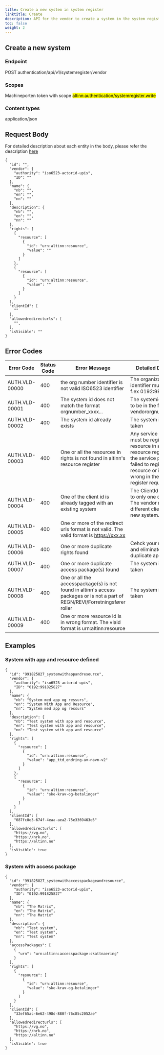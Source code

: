 ```yaml
---
title: Create a new system in system register
linktitle: Create
description: API for the vendor to create a system in the system register
toc: false
weight: 2
---
```

## Create a new system

### Endpoint
POST authentication/api/v1/systemregister/vendor

### Scopes
Machineporten token with scope <mark>altinn:authentication/systemregister.write</mark>

### Content types
application/json

## Request Body
For detailed description about each entity in the body, please refer the description [here](../model)

```
{
  "id": "",
  "vendor": {
    "authority": "iso6523-actorid-upis",
    "ID": ""
  },
  "name": {
    "nb": "",
    "en": "",
    "nn": ""
  },
  "description": {
    "nb": "",
    "en": "",
    "nn": ""
  },
  "rights": [
    {
      "resource": [
        {
          "id": "urn:altinn:resource",
          "value": ""
        }
      ]
    },
    {
      "resource": [
        {
          "id": "urn:altinn:resource",
          "value": ""
        }
      ]
    }
  ],
  "clientId": [
    ""
  ],
  "allowedredirecturls": [
    "",
  ],
  "isVisible": ""
}
```


## Error Codes

| Error Code     | Status Code | Error Message      | Detailed Description   |
|----------------|-------------|--------------------|------------------------|
| AUTH.VLD-00000 | 400 | the org number identifier is not valid ISO6523 identifier | The organization identifier must be 0192, f.ex 0192:991825827 |
| AUTH.VLD-00001 | 400 | The system id does not match the format orgnumber_xxxx...  | The systemid is expected to be in the format vendororgnumber_xxxxxx |
| AUTH.VLD-00002 | 400 | The system id already exists | The system id is already taken |
| AUTH.VLD-00003 | 400 | One or all the resources in rights is not found in altinn's resource register | Any service outside altinn must be registered as a resource in altinn's resource register. Either the service provider has failed to register the resource or is specified wrong in the system register request. 
| AUTH.VLD-00004 | 400 | One of the client id is already tagged with an existing system | The ClientId can be tied to only one organisation. The vendor must use a different client id for the new system.
| AUTH.VLD-00005 | 400 | One or more of the redirect urls format is not valid. The valid format is https://xxx.xx | |
| AUTH.VLD-00006 | 400 | One or more duplicate rights found | Cehck your rights section and eliminate any duplicate app/resource |
| AUTH.VLD-00007 | 400 | One or more duplicate access package(s) found | The system id is already taken |
| AUTH.VLD-00008 | 400 | One or all the accesspackage(s) is not found in altinn's access packages or is not a part of REGN/REVI/Forretningsfører roller | The system id is already taken |
| AUTH.VLD-00009 | 400 | One or more resource id is in wrong format. The vlaid format is urn:altinn:resource |

## Examples

### System with app and resource defined
```
{
  "id": "991825827_systemwithappandresource",
  "vendor": {
    "authority": "iso6523-actorid-upis",
    "ID": "0192:991825827"
  },
  "name": {
    "nb": "System med app og ressurs",
    "en": "System With App and Resource",
    "nn": "System med app og ressurs"
  },
  "description": {
    "nb": "Test system with app and resource",
    "en": "Test system with app and resource",
    "nn": "Test system with app and resource"
  },
  "rights": [
    {
      "resource": [
        {
          "id": "urn:altinn:resource",
          "value": "app_ttd_endring-av-navn-v2"
        }
      ]
    },
    {
      "resource": [
        {
          "id": "urn:altinn:resource",
          "value": "ske-krav-og-betalinger"
        }
      ]
    }
  ],
  "clientId": [
    "087fc0e3-674f-4eaa-aea2-75e3369463e5"
  ],
  "allowedredirecturls": [
    "https://vg.no",
    "https://nrk.no",
    "https://altinn.no"
  ],
  "isVisible": true
}
```

### System with access package
```
{
  "id": "991825827_systemwithaccesspackageandresource",
  "vendor": {
    "authority": "iso6523-actorid-upis",
    "ID": "0192:991825827"
  },
  "name": {
    "nb": "The Matrix",
    "en": "The Matrix",
    "nn": "The Matrix"
  },
  "description": {
    "nb": "Test system",
    "en": "Test system",
    "nn": "Test system"
  },
  "accessPackages": [
    {
      "urn": "urn:altinn:accesspackage:skattnaering"
    }
  ],
  "rights": [
    {
      "resource": [
        {
          "id": "urn:altinn:resource",
          "value": "ske-krav-og-betalinger"
        }
      ]
    }
  ],
  "clientId": [
    "32ef65ac-6e62-498d-880f-76c85c2052ae"
  ],
  "allowedredirecturls": [
    "https://vg.no",
    "https://nrk.no",
    "https://altinn.no"
  ],
  "isVisible": true
}
```
